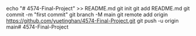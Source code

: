 echo "# 4574-Final-Project" >> README.md
git init
git add README.md
git commit -m "first commit"
git branch -M main
git remote add origin https://github.com/yuetinghan/4574-Final-Project.git
git push -u origin main# 4574-Final-Project
